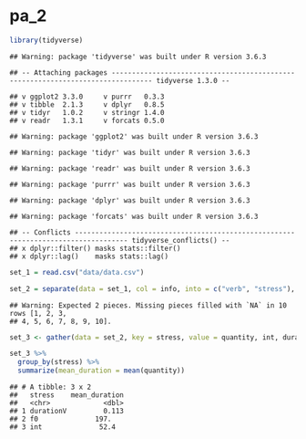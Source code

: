 pa\_2
================

``` r
library(tidyverse)
```

    ## Warning: package 'tidyverse' was built under R version 3.6.3

    ## -- Attaching packages -------------------------------------------------------------------------------- tidyverse 1.3.0 --

    ## v ggplot2 3.3.0     v purrr   0.3.3
    ## v tibble  2.1.3     v dplyr   0.8.5
    ## v tidyr   1.0.2     v stringr 1.4.0
    ## v readr   1.3.1     v forcats 0.5.0

    ## Warning: package 'ggplot2' was built under R version 3.6.3

    ## Warning: package 'tidyr' was built under R version 3.6.3

    ## Warning: package 'readr' was built under R version 3.6.3

    ## Warning: package 'purrr' was built under R version 3.6.3

    ## Warning: package 'dplyr' was built under R version 3.6.3

    ## Warning: package 'forcats' was built under R version 3.6.3

    ## -- Conflicts ----------------------------------------------------------------------------------- tidyverse_conflicts() --
    ## x dplyr::filter() masks stats::filter()
    ## x dplyr::lag()    masks stats::lag()

``` r
set_1 = read.csv("data/data.csv")
```

``` r
set_2 = separate(data = set_1, col = info, into = c("verb", "stress"), sep = "-")
```

    ## Warning: Expected 2 pieces. Missing pieces filled with `NA` in 10 rows [1, 2, 3,
    ## 4, 5, 6, 7, 8, 9, 10].

``` r
set_3 <- gather(data = set_2, key = stress, value = quantity, int, durationV, f0)
```

``` r
set_3 %>%
  group_by(stress) %>%
  summarize(mean_duration = mean(quantity))
```

    ## # A tibble: 3 x 2
    ##   stress    mean_duration
    ##   <chr>             <dbl>
    ## 1 durationV         0.113
    ## 2 f0              197.   
    ## 3 int              52.4
